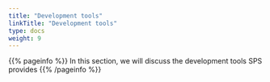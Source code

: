 ```yaml
---
title: "Development tools"
linkTitle: "Development tools"
type: docs
weight: 9
---
```


{{% pageinfo %}}
In this section, we will discuss the development tools SPS provides 
{{% /pageinfo %}}







